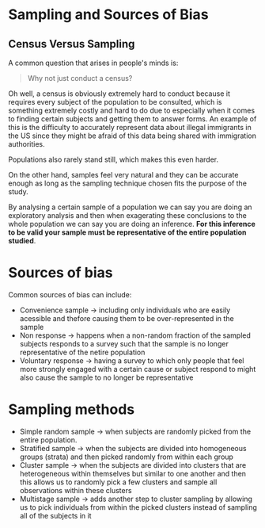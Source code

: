 # Sampling and Sources of Bias


## Census Versus Sampling

A common question that arises in people's minds is:

> Why not just conduct a census?

Oh well, a census is obviously extremely hard to conduct because it requires every subject of the population to be consulted, which is something extremely costly and hard to do due to especially when it comes to finding certain subjects and getting them to answer forms. An example of this is the difficulty to accurately represent data about illegal immigrants in the US since they might be afraid of this data being shared with immigration authorities.

Populations also rarely stand still, which makes this even harder.

On the other hand, samples feel very natural and they can be accurate enough as long as the sampling technique chosen fits the purpose of the study.

By analysing a certain sample of a population we can say you are doing an exploratory analysis and then when exagerating these conclusions to the whole population we can say you are doing an inference. **For this inference to be valid your sample must be representative of the entire population studied**.


# Sources of bias

Common sources of bias can include:

* Convenience sample → including only individuals who are easily acessible and thefore causing them to be over-represented in the sample
* Non response → happens when a non-random fraction of the sampled subjects responds to a survey such that the sample is no longer representative of the netire population
* Voluntary response → having a survey to which only people that feel more strongly engaged with a certain cause or subject respond to might also cause the sample to no longer be representative


# Sampling methods

* Simple random sample → when subjects are randomly picked from the entire population.
* Stratified sample → when the subjects are divided into homogeneous groups (strata) and then picked randomly from within each group
* Cluster sample → when the subjects are divided into clusters that are heterogeneous within themselves but similar to one another and then this allows us to randomly pick a few clusters and sample all observations within these clusters
* Multistage sample → adds another step to cluster sampling by allowing us to pick individuals from within the picked clusters instead of sampling all of the subjects in it
